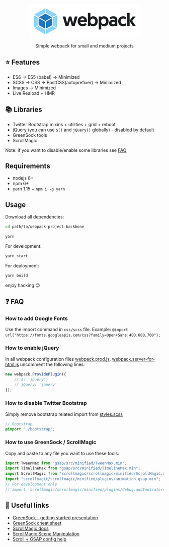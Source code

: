 <p align="center">
  <img src="./webpack.png" />
</p>
<p align="center">
Simple webpack for small and medium projects
</p>

## :star: Features

-   ES6 -> ES5 (babel) -> Minimized
-   SCSS -> CSS -> PostCSS(autoprefixer) -> Minimized
-   Images -> Minimized
-   Live Reaload + HMR

## :books: Libraries

-   Twitter Bootstrap mixins + utilities + grid + reboot
-   jQuery (you can use `$()` and `jQuery()` globally) - disabled by default
-   GreenSock tools
-   ScrollMagic

Note: if you want to disable/enable some libraries see [FAQ](https://github.com/amaltapalov/webpack-project#faq)

## Requirements

-   nodejs 8+
-   npm 6+
-   yarn 1.15 + `npm i -g yarn`

## Usage

Download all dependencies:

```bash
cd path/to/webpack-project-backbone
```

```bash
yarn
```

For development:

```bash
yarn start
```

For deployment:

```bash
yarn build
```

enjoy hacking 😊

## :question: FAQ

### How to add Google Fonts

Use the import command in `css/scss` file.
Example: `@import url("https://fonts.googleapis.com/css?family=Open+Sans:400,600,700");`

### How to enable jQuery

In all webpack configuration files [webpack.prod.js](./webpack.prod.js), [webpack.server-for-html.js](./webpack.server-for-html.js) uncomment the following lines:

```js
new webpack.ProvidePlugin({
	// $: 'jquery',
	// jQuery: 'jquery'
});
```

### How to disable Twitter Bootstrap

Simply remove bootstrap related import from [styles.scss](./src/styles.scss)

```scss
// Bootstrap
@import "./bootstrap";
```

### How to use GreenSock / ScrollMagic

Copy and paste to any file you want to use these tools:

```js
import TweenMax from "gsap/src/minified/TweenMax.min";
import TimelineMax from "gsap/src/minified/TimelineMax.min";
import ScrollMagic from "scrollmagic/scrollmagic/minified/ScrollMagic.min";
import "scrollmagic/scrollmagic/minified/plugins/animation.gsap.min";
// For development only
// import 'scrollmagic/scrollmagic/minified/plugins/debug.addIndicators.min';
```

## :link: Useful links

-   [GreenSock - getting started presentation](https://greensock.com/jump-start-js)
-   [GreenSock cheat sheet](https://ihatetomatoes.net/greensock-cheat-sheet/)
-   [ScrollMagic docs](https://github.com/janpaepke/ScrollMagic/wiki/Getting-Started-:-How-to-use-ScrollMagic)
-   [ScrollMagic Scene Manipulation](http://scrollmagic.io/examples/basic/scene_manipulation.html)
-   [Scroll + GSAP config help](https://www.grzegorowski.com/scrollmagic-setup-for-webpack-commonjs/)
